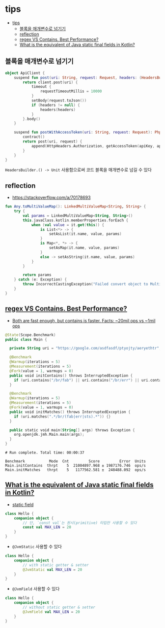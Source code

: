 # tips

- [tips](#tips)
  - [블록을 매개변수로 넘기기](#블록을-매개변수로-넘기기)
  - [reflection](#reflection)
  - [regex VS Contains. Best Performance?](#regex-vs-contains-best-performance)
  - [What is the equivalent of Java static final fields in Kotlin?](#what-is-the-equivalent-of-java-static-final-fields-in-kotlin)

## 블록을 매개변수로 넘기기

```kotlin
object ApiClient {
    suspend fun post(uri: String, request: Request, headers: (HeadersBuilder.() -> Unit)?): PhpResponse {
        return client.post(uri) {
            timeout {
                requestTimeoutMillis = 10000
            }
            setBody(request.toJson())
            if (headers != null) {
                headers(headers)
            }
        }.body()
    }

    suspend fun postWithAccessToken(uri: String, request: Request): PhpResponse {
        contract()
        return post(uri, request) {
            append(HttpHeaders.Authorization, getAccessToken(apiKey, apiSecret))
        }
    }
}
```

`HeadersBuilder.() -> Unit` 사용함으로써 코드 블록을 매개변수로 넘길 수 있다

## reflection

- <https://stackoverflow.com/a/70178693>

```kotlin
fun Any.toMultiValueMap(): LinkedMultiValueMap<String, String> {
    try {
        val params = LinkedMultiValueMap<String, String>()
        this.javaClass.kotlin.memberProperties.forEach {
            when (val value = it.get(this)) {
                is List<*> -> {
                    setAsList(it.name, value, params)
                }
                is Map<*, *> -> {
                    setAsMap(it.name, value, params)
                }
                else -> setAsString(it.name, value, params)
            }
        }

        return params
    } catch (e: Exception) {
        throw IncorrectCastingException("Failed convert object to MultiValueMap, ${e.localizedMessage}")
    }
}
```

## [regex VS Contains. Best Performance?](https://stackoverflow.com/questions/2023792/regex-vs-contains-best-performance)

- [Both are fast enough, but contains is faster. Facts: ~20mil ops vs ~1mil ops](https://stackoverflow.com/a/53333624)

```kotlin
@State(Scope.Benchmark)
public class Main {

  private String uri = "https://google.com/asdfasdf/ptyojty/aeryethtr";

  @Benchmark
  @Warmup(iterations = 5)
  @Measurement(iterations = 5)
  @Fork(value = 1, warmups = 0)
  public void initContains() throws InterruptedException {
    if (uri.contains("/br/fab") || uri.contains("/br/err") || uri.contains("/br/sts")) {}
  }

  @Benchmark
  @Warmup(iterations = 5)
  @Measurement(iterations = 5)
  @Fork(value = 1, warmups = 0)
  public void initMatches() throws InterruptedException {
    if (uri.matches(".*/br/(fab|err|sts).*")) {}
  }

  public static void main(String[] args) throws Exception {
    org.openjdk.jmh.Main.main(args);
  }
}
```

```log
# Run complete. Total time: 00:00:37

Benchmark           Mode  Cnt         Score         Error  Units
Main.initContains  thrpt    5  21004897.968 ± 1987176.746  ops/s
Main.initMatches   thrpt    5   1177562.581 ±  248488.092  ops/s
```

## [What is the equivalent of Java static final fields in Kotlin?](https://stackoverflow.com/questions/40352879/what-is-the-equivalent-of-java-static-final-fields-in-kotlin)

- [static field](https://kotlinlang.org/docs/java-to-kotlin-interop.html#static-fields)

```kotlin
class Hello {
    companion object {
        // 단, `const val`는 원시(primitive) 타입만 사용할 수 있다
        const val MAX_LEN = 20
    }
}
```

- `@JvmStatic` 사용할 수 있다

```kotlin
class Hello {
    companion object {
        // with static getter & setter
        @JvmStatic val MAX_LEN = 20
    }
}
```

- `@JvmField` 사용할 수 있다

```kotlin
class Hello {
    companion object {
        // without static getter & setter
        @JvmField val MAX_LEN = 20
    }
}
```
